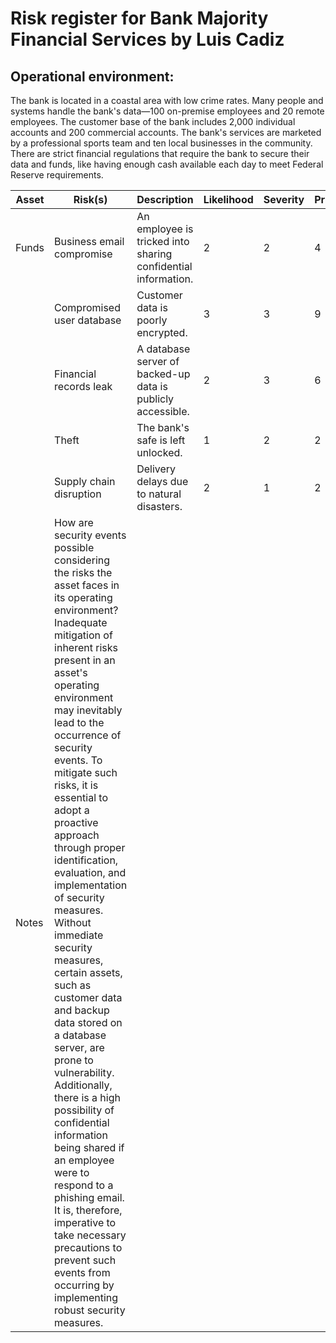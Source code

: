 # Risk register for Bank Majority Financial Services by Luis Cadiz
## Operational environment:
The bank is located in a coastal area with low crime rates. Many people and systems handle the bank's data—100 on-premise employees and 20 remote employees. The customer base of the bank includes 2,000 individual accounts and 200 commercial accounts. The bank's services are marketed by a professional sports team and ten local businesses in the community. There are strict financial regulations that require the bank to secure their data and funds, like having enough cash available each day to meet Federal Reserve requirements.

| Asset | Risk(s)                                                                                                                                                                                                                                                                                                                                                                                                                                                                                                                                                                                                                                                                                                                                                                                                                                            | Description                                                   | Likelihood | Severity | Priority |
|-------|----------------------------------------------------------------------------------------------------------------------------------------------------------------------------------------------------------------------------------------------------------------------------------------------------------------------------------------------------------------------------------------------------------------------------------------------------------------------------------------------------------------------------------------------------------------------------------------------------------------------------------------------------------------------------------------------------------------------------------------------------------------------------------------------------------------------------------------------------|---------------------------------------------------------------|------------|----------|----------|
| Funds | Business email compromise                                                                                                                                                                                                                                                                                                                                                                                                                                                                                                                                                                                                                                                                                                                                                                                                                          | An employee is tricked into sharing confidential information. |          2 |        2 |        4 |
|       | Compromised user database                                                                                                                                                                                                                                                                                                                                                                                                                                                                                                                                                                                                                                                                                                                                                                                                                          | Customer data is poorly encrypted.                            |          3 |        3 |        9 |
|       | Financial records leak                                                                                                                                                                                                                                                                                                                                                                                                                                                                                                                                                                                                                                                                                                                                                                                                                             | A database server of backed-up data is publicly accessible.   |          2 |        3 |        6 |
|       | Theft                                                                                                                                                                                                                                                                                                                                                                                                                                                                                                                                                                                                                                                                                                                                                                                                                                              | The bank's safe is left unlocked.                             |          1 |        2 |        2 |
|       | Supply chain disruption                                                                                                                                                                                                                                                                                                                                                                                                                                                                                                                                                                                                                                                                                                                                                                                                                            | Delivery delays due to natural disasters.                     |          2 |        1 |        2 |
| Notes | How are security events possible considering the risks the asset faces in its operating environment? Inadequate mitigation of inherent risks present in an asset's operating environment may inevitably lead to the occurrence of security events. To mitigate such risks, it is essential to adopt a proactive approach through proper identification, evaluation, and implementation of security measures. Without immediate security measures, certain assets, such as customer data and backup data stored on a database server, are prone to vulnerability. Additionally, there is a high possibility of confidential information being shared if an employee were to respond to a phishing email. It is, therefore, imperative to take necessary precautions to prevent such events from occurring by implementing robust security measures. |                                                               |            |          |          |
